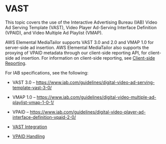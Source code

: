 # VAST<a name="vast"></a>

This topic covers the use of the Interactive Advertising Bureau \(IAB\) Video Ad Serving Template \(VAST\), Video Player Ad\-Serving Interface Definition \(VPAID\), and Video Multiple Ad Playlist \(VMAP\)\. 

AWS Elemental MediaTailor supports VAST 3\.0 and 2\.0 and VMAP 1\.0 for server\-side ad insertion\. AWS Elemental MediaTailor also supports the proxying of VPAID metadata through our client\-side reporting API, for client\-side ad insertion\. For information on client\-side reporting, see [Client\-side Reporting](ad-reporting-client-side.md)\.

For IAB specifications, see the following:

+ VAST 3\.0 – [https://www\.iab\.com/guidelines/digital\-video\-ad\-serving\-template\-vast\-3\-0/](https://www.iab.com/guidelines/digital-video-ad-serving-template-vast-3-0/)

+  VMAP 1\.0 – [https://www\.iab\.com/guidelines/digital\-video\-multiple\-ad\-playlist\-vmap\-1\-0\-1/](https://www.iab.com/guidelines/digital-video-multiple-ad-playlist-vmap-1-0-1/)

+ VPAID – [https://www\.iab\.com/guidelines/digital\-video\-player\-ad\-interface\-definition\-vpaid\-2\-0/](https://www.iab.com/guidelines/digital-video-player-ad-interface-definition-vpaid-2-0/)


+ [VAST Integration](vast-integration.md)
+ [VPAID Handling](vpaid.md)